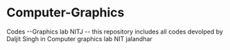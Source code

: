 # Computer-Graphics
Codes --Graphics lab NITJ
  -- this repository includes all  codes devolped by Daljit Singh  in Computer graphics lab NIT jalandhar 
